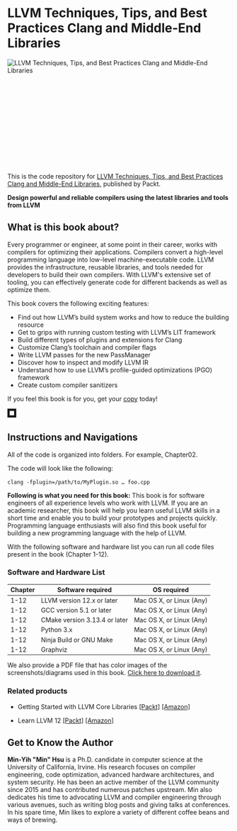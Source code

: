 # LLVM Techniques, Tips, and Best Practices Clang and Middle-End Libraries

<a href="https://www.packtpub.com/in/programming/llvm-techniques-tips-and-best-practices?utm_source=github&utm_medium=repository&utm_campaign=9781838824952"><img src="https://static.packt-cdn.com/products/9781838824952/cover/smaller" alt="LLVM Techniques, Tips, and Best Practices Clang and Middle-End Libraries" height="256px" align="right"></a>

This is the code repository for [LLVM Techniques, Tips, and Best Practices Clang and Middle-End Libraries](https://www.packtpub.com/in/programming/llvm-techniques-tips-and-best-practices?utm_source=github&utm_medium=repository&utm_campaign=9781838824952), published by Packt.

**Design powerful and reliable compilers using the latest libraries and tools from LLVM**

## What is this book about?
Every programmer or engineer, at some point in their career, works with compilers for optimizing their applications. Compilers convert a high-level programming language into low-level machine-executable code. LLVM provides the infrastructure, reusable libraries, and tools needed for developers to build their own compilers. With LLVM's extensive set of tooling, you can effectively generate code for different backends as well as optimize them. 

This book covers the following exciting features:
* Find out how LLVM’s build system works and how to reduce the building resource
* Get to grips with running custom testing with LLVM’s LIT framework
* Build different types of plugins and extensions for Clang
* Customize Clang’s toolchain and compiler flags
* Write LLVM passes for the new PassManager
* Discover how to inspect and modify LLVM IR
* Understand how to use LLVM’s profile-guided optimizations (PGO) framework
* Create custom compiler sanitizers

If you feel this book is for you, get your [copy](https://www.amazon.com/dp/1838824952) today!

<a href="https://www.packtpub.com/?utm_source=github&utm_medium=banner&utm_campaign=GitHubBanner"><img src="https://raw.githubusercontent.com/PacktPublishing/GitHub/master/GitHub.png" 
alt="https://www.packtpub.com/" border="5" /></a>

## Instructions and Navigations
All of the code is organized into folders. For example, Chapter02.

The code will look like the following:
```
clang -fplugin=/path/to/MyPlugin.so … foo.cpp
```

**Following is what you need for this book:**
This book is for software engineers of all experience levels who work with LLVM. If you are an academic researcher, this book will help you learn useful LLVM skills in a short time and enable you to build your prototypes and projects quickly. Programming language enthusiasts will also find this book useful for building a new programming language with the help of LLVM.

With the following software and hardware list you can run all code files present in the book (Chapter 1-12).
### Software and Hardware List
| Chapter | Software required | OS required |
| -------- | ------------------------------------ | ----------------------------------- |
| 1-12 | LLVM version 12.x or later | Mac OS X, or Linux (Any) |
| 1-12 | GCC version 5.1 or later | Mac OS X, or Linux (Any) |
| 1-12 | CMake version 3.13.4 or later | Mac OS X, or Linux (Any) |
| 1-12 | Python 3.x | Mac OS X, or Linux (Any) |
| 1-12 | Ninja Build or GNU Make | Mac OS X, or Linux (Any) |
| 1-12 | Graphviz | Mac OS X, or Linux (Any) |

We also provide a PDF file that has color images of the screenshots/diagrams used in this book. [Click here to download it]( https://static.packt-cdn.com/downloads/9781838824952_ColorImages.pdf).

### Related products
* Getting Started with LLVM Core Libraries [[Packt]](https://www.packtpub.com/product/getting-started-with-llvm-core-libraries/9781782166924?utm_source=github&utm_medium=repository&utm_campaign=9781782166924) [[Amazon]](https://www.amazon.com/dp/1782166920)

* Learn LLVM 12 [[Packt]](https://www.packtpub.com/in/cloud-networking/learn-llvm-11) [[Amazon]](https://www.packtpub.com/in/cloud-networking/learn-llvm-11)

## Get to Know the Author
**Min-Yih "Min" Hsu**
is a Ph.D. candidate in computer science at the University of California, Irvine. His research focuses on compiler engineering, code optimization, advanced hardware architectures, and system security. He has been an active member of the LLVM community since 2015 and has contributed numerous patches upstream. Min also dedicates his time to advocating LLVM and compiler engineering through various avenues, such as writing blog posts and giving talks at conferences. In his spare time, Min likes to explore a variety of different coffee beans and ways of brewing.
